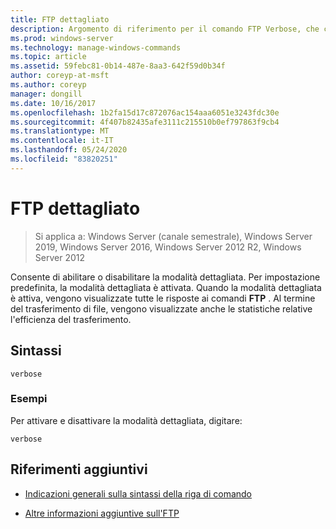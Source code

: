 ```yaml
---
title: FTP dettagliato
description: Argomento di riferimento per il comando FTP Verbose, che consente di abilitare o disabilitare la modalità dettagliata.
ms.prod: windows-server
ms.technology: manage-windows-commands
ms.topic: article
ms.assetid: 59febc81-0b14-487e-8aa3-642f59d0b34f
author: coreyp-at-msft
ms.author: coreyp
manager: dongill
ms.date: 10/16/2017
ms.openlocfilehash: 1b2fa15d17c872076ac154aaa6051e3243fdc30e
ms.sourcegitcommit: 4f407b82435afe3111c215510b0ef797863f9cb4
ms.translationtype: MT
ms.contentlocale: it-IT
ms.lasthandoff: 05/24/2020
ms.locfileid: "83820251"
---
```

# <a name="ftp-verbose"></a>FTP dettagliato

> Si applica a: Windows Server (canale semestrale), Windows Server 2019, Windows Server 2016, Windows Server 2012 R2, Windows Server 2012

Consente di abilitare o disabilitare la modalità dettagliata. Per impostazione predefinita, la modalità dettagliata è attivata. Quando la modalità dettagliata è attiva, vengono visualizzate tutte le risposte ai comandi **FTP** . Al termine del trasferimento di file, vengono visualizzate anche le statistiche relative l'efficienza del trasferimento.

## <a name="syntax"></a>Sintassi

```
verbose
```

### <a name="examples"></a>Esempi

Per attivare e disattivare la modalità dettagliata, digitare:

```
verbose
```

## <a name="additional-references"></a>Riferimenti aggiuntivi

- [Indicazioni generali sulla sintassi della riga di comando](command-line-syntax-key.md)

- [Altre informazioni aggiuntive sull'FTP](https://docs.microsoft.com/previous-versions/orphan-topics/ws.10/cc756013(v=ws.10))
